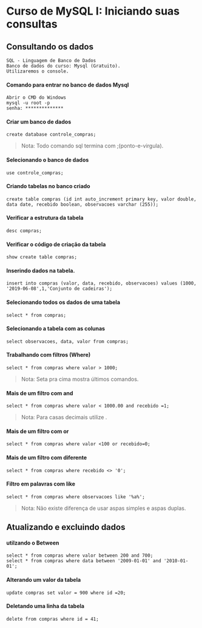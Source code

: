 # Curso de MySQL I: Iniciando suas consultas

## Consultando os dados
```
SQL - Linguagem de Banco de Dados
Banco de dados do curso: Mysql (Gratuito).
Utilizaremos o console.
```
 #### Comando para entrar no banco de dados Mysql
 ```
 Abrir o CMD do Windows
 mysql -u root -p
 senha: **************
 ```
 #### Criar um banco de dados
 ```
 create database controle_compras;
 ```
 > Nota: Todo comando sql termina com ;(ponto-e-virgula).
 
 #### Selecionando o banco de dados
 ```
 use controle_compras;
 ```
 #### Criando tabelas no banco criado
 ```
 create table compras (id int auto_increment primary key, valor double, data date, recebido boolean, observacoes varchar (255));
 ```
 
 #### Verificar a estrutura da tabela
```
desc compras; 
```

#### Verificar o código de criação da tabela
```
show create table compras;
```

#### Inserindo dados na tabela.
```
insert into compras (valor, data, recebido, observacoes) values (1000, '2019-06-08',1,'Conjunto de cadeiras');
```

#### Selecionando todos os dados de uma tabela
```
select * from compras;
```

#### Selecionando a tabela com as colunas
```
select observacoes, data, valor from compras;
```

#### Trabalhando com filtros (Where)
```
select * from compras where valor > 1000;
```
> Nota: Seta pra cima mostra últimos comandos.

#### Mais de um filtro com and
```
select * from compras where valor < 1000.00 and recebido =1;
```
> Nota: Para casas decimais utilize .

#### Mais de um filtro com or
```
select * from compras where valor <100 or recebido=0;
```

#### Mais de um filtro com diferente
```
select * from compras where recebido <> '0';
```

#### Filtro em palavras com like
```
select * from compras where observacoes like '%a%';
```
> Nota: Não existe diferença de usar aspas simples e aspas duplas.

## Atualizando e excluindo dados
#### utilzando o Between
```
select * from compras where valor between 200 and 700;
select * from compras where data between '2009-01-01' and '2010-01-01';
```

#### Alterando um valor da tabela
```
update compras set valor = 900 where id =20;
```
#### Deletando uma linha da tabela
```
delete from compras where id = 41;
```

